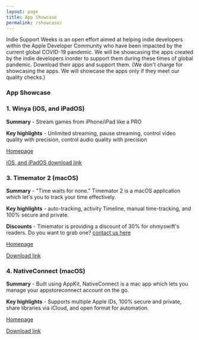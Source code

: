```yaml
---
layout: page
title: App Showcase
permalink: /showcase/
---
```


Indie Support Weeks is an open effort aimed at helping indie developers within the Apple Developer Community who have been impacted by the current global COVID-19 pandemic. We will be showcasing the apps created by the indie developers inorder to support them during these times of global pandemic. Download their apps and support them.
(We don't charge for showcasing the apps. We will showcase the apps only if they meet our quality checks.)

### App Showcase

### 1. Winya (iOS, and iPadOS)

**Summary** - Stream games from iPhone/iPad like a PRO

**Key highlights** - Unlimited streaming, pause streaming, control video quality with precision, control audio quality with precision 

[Homepage](https://winya.app)

[iOS, and iPadOS download link](https://apps.apple.com/app/id1504093464)


### 3. Timemator 2 (macOS)

**Summary** - "Time waits for none." Timemator 2 is a macOS application which let's you to track your time effectively.

**Key highlights** - auto-tracking, activity Timeline, manual time-tracking, and 100% secure and private.

**Discounts** - Timemator is providing a discount of 30% for ohmyswift's readers. Do you want to grab one? [contact us here](/blog/social)

[Homepage](https://timemator.com/)

[Download link](https://s3-eu-west-1.amazonaws.com/catforce-timemator/releases/Timemator.dmg)

### 4. NativeConnect (macOS)

**Summary** - Built using AppKit, NativeConnect is a mac app which lets you manage your appstoreconnect account on the go.

**Key highlights** - Supports multiple Apple IDs, 100% secure and private, share libraries via iCloud, and open format for automation.

[Homepage](https://nativeconnect.app/)

[Download link](https://install.appcenter.ms/users/vadim.shpakovski/apps/nativeconnect/distribution_groups/public)
